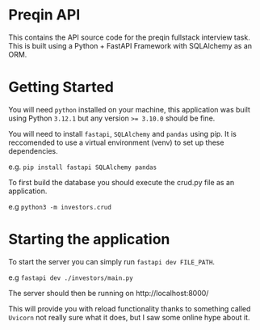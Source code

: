 # Preqin API

This contains the API source code for the preqin fullstack interview task.
This is built using a Python + FastAPI Framework with SQLAlchemy as an ORM.

# Getting Started

You will need `python` installed on your machine, this application was built using Python `3.12.1` but any version `>= 3.10.0` should be fine.

You will need to install `fastapi`, `SQLAlchemy` and `pandas` using pip. It is reccomended to use a virtual environment (venv) to set up these dependencies.

e.g. `pip install fastapi SQLAlchemy pandas`

To first build the database you should execute the crud.py file as an application.

e.g `python3 -m investors.crud`

# Starting the application

To start the server you can simply run `fastapi dev FILE_PATH`.

e.g `fastapi dev ./investors/main.py`

The server should then be running on http://localhost:8000/

This will provide you with reload functionality thanks to something called `Uvicorn` not really sure what it does, but I saw some online hype about it.
